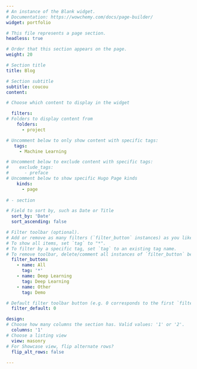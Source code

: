 ```yaml
---
# An instance of the Blank widget.
# Documentation: https://wowchemy.com/docs/page-builder/
widget: portfolio

# This file represents a page section.
headless: true

# Order that this section appears on the page.
weight: 20

# Section title
title: Blog

# Section subtitle
subtitle: coucou
content:

# Choose which content to display in the widget

  filters:
# Folders to display content from
    folders:
      - project

# Uncomment below to only show content with specific tags:
   tags:
     - Machine Learning

# Uncomment below to exclude content with specific tags:
#    exclude_tags:
#      - preface    
# Uncomment below to show specific Hugo Page kinds
    kinds:
      - page
  
# - section

# Field to sort by, such as Date or Title
  sort_by: 'Date'
  sort_ascending: false

# Filter toolbar (optional).
# Add or remove as many filters (`filter_button` instances) as you like.
# To show all items, set `tag` to "*".
# To filter by a specific tag, set `tag` to an existing tag name.
# To remove toolbar, delete/comment all instances of `filter_button` below.
  filter_button:
    - name: All
      tag: '*'
    - name: Deep Learning
      tag: Deep Learning
    - name: Other
      tag: Demo

# Default filter toolbar button (e.g. 0 corresponds to the first `filter_button` instance above)
  filter_default: 0

design:
# Choose how many columns the section has. Valid values: '1' or '2'.
  columns: '1'
# Choose a listing view
  view: masonry
# For Showcase view, flip alternate rows?
  flip_alt_rows: false
  
---
```

